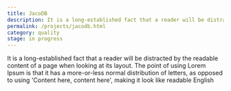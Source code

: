 ```yaml
---
title: JacoDB
description: It is a long-established fact that a reader will be distracted by the readable content of a page when looking at its layout. The point of using 
permalink: /projects/jacodb.html
category: quality
stage: in progress
---
```

It is a long-established fact that a reader will be distracted by the readable content of a page when looking at its layout. The point of using Lorem Ipsum is that it has a more-or-less normal distribution of letters, as opposed to using 'Content here, content here', making it look like readable English
